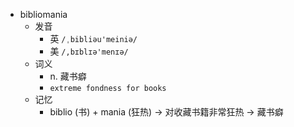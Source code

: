 - bibliomania
  - 发音
    - 英 `/ˌbibliəu'meiniə/`
    - 美 `/,bɪblɪə'menɪə/`
  - 词义
    - n. 藏书癖
    - `extreme fondness for books `
  - 记忆
    - biblio (书) + mania (狂热) → 对收藏书籍非常狂热 → 藏书癖
